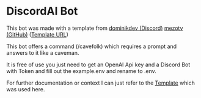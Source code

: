 
# DiscordAI Bot 

This bot was made with a template from  [dominikdev (Discord)](https://discord.com/users/347077478726238228) [mezotv (GitHub)](https://github.com/mezotv) ([Template URL](https://github.com/mezotv/Discord-Bot-Template))

This bot offers a command (/cavefolk) which requires a prompt and answers to it like a caveman.

It is free of use you just need to get an OpenAI Api key and a Discord Bot with Token and fill out the example.env and rename to .env.

For further documentation or context I can just refer to the [Template](https://github.com/mezotv/Discord-Bot-Template) which was used here.
